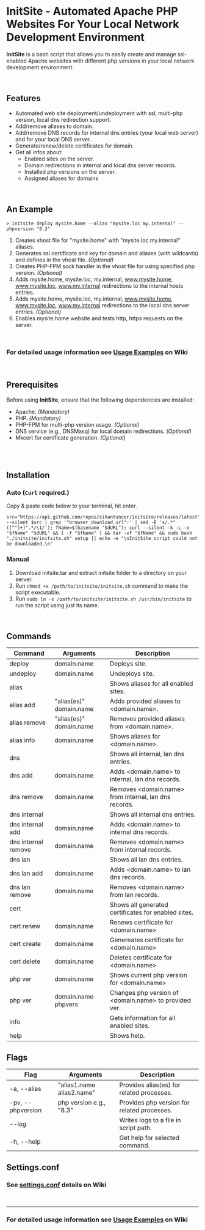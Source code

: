 # InitSite - Automated Apache PHP Websites For Your Local Network Development Environment

**InitSite** is a bash script that allows you to easily create and manage ssl-enabled Apache websites with different php versions in your local network development environment.

<br/>

## Features
- Automated web site deployment/undeployment with ssl, multi-php version, local dns redirection support.
- Add/remove aliases to domain.
- Add/remove DNS records for internal dns entries (your local web server) and for your local DNS server.
- Generate/renew/delete certificates for domain.
- Get all infos about:
    - Enabled sites on the server.
    - Domain redirections in internal and local dns server records.
    - Installed php versions on the server.
    - Assigned aliases for domains

<br/>

## An Example

```
> initsite deploy mysite.home --alias "mysite.loc my.internal" --phpversion "8.3"
```
1) Creates vhost file for "mysite.home" with "mysite.loc my.internal" aliases.
2) Generates ssl certificate and key for domain and aliases (with wildcards) and defines in the vhost file. *(Optional)*
3) Creates PHP-FPM sock handler in the vhost file for using specified php version. *(Optional)*
4) Adds mysite.home, mysite.loc, my.internal, www.mysite.home, www.mysite.loc, www.my.internal redirections to the internal hosts entries.
5) Adds mysite.home, mysite.loc, my.internal, www.mysite.home, www.mysite.loc, www.my.internal redirections to the local dns server entries. *(Optional)*
6) Enables mysite.home website and tests http, https requests on the server.

<br>

### **For detailed usage information see [Usage Examples](https://github.com/cihantuncer/InitSite/wiki/Usage-Examples) on Wiki**

<br>

## Prerequisites
Before using **InitSite**, ensure that the following dependencies are installed:

- Apache. *(Mandatory)*
- PHP. *(Mandatory)*
- PHP-FPM for multi-php version usage. *(Optional)*
- DNS service (e.g., DNSMasq) for local domain redirections. *(Optional)*
- Mkcert for certificate generation. *(Optional)*

<br><br>

## Installation

### Auto (`Curl` required.)
Copy & paste code below to your terminal, hit enter.

```
src="https://api.github.com/repos/cihantuncer/initsite/releases/latest";dURL=$(curl --silent $src | grep '"browser_download_url":' | sed -E 's/.*"([^"]+)".*/\1/'); fName=$(basename "$dURL"); curl --silent -k -L -o "$fName" "$dURL" && [ -f "$fName" ] && tar -xf "$fName" && sudo bash "./initsite/initsite.sh" setup || echo -e "\nInitSite script could not be downloaded.\n"
```

### Manual
1) Download initsite.tar and extract initsite folder to a directory on your server.
2) Run `chmod +x /path/to/initsite/initsite.sh` command to make the script executable.
3) Run `sudo ln -s /path/to/initsite/initsite.sh /usr/bin/initsite` to run the script using just its name.

<br>

## Commands

| Command             | Arguments                 | Description                                           |
|---------------------|---------------------------|-------------------------------------------------------|
| deploy              | domain.name               | Deploys site.                                         |
| undeploy            | domain.name               | Undeploys site.                                       |
| alias               | <empty>                   | Shows aliases for all enabled sites.                  |
| alias add           | "alias(es)" domain.name   | Adds provided aliases to <domain.name>.               |
| alias remove        | "alias(es)" domain.name   | Removes provided aliases from <domain.name>.          |
| alias info          | domain.name               | Shows aliases for <domain.name>.                      |
| dns                 | <empty>                   | Shows all internal, lan dns entries.                  |
| dns add             | domain.name               | Adds <domain.name> to internal, lan dns records.      |
| dns remove          | domain.name               | Removes <domain.name> from internal, lan dns records. |
| dns internal        | <empty>                   | Shows all internal dns entries.                       |
| dns internal add    | domain.name               | Adds <domain.name> to internal dns records.           |
| dns internal remove | domain.name               | Removes <domain.name> from internal records.          |
| dns lan             | <empty>                   | Shows all lan dns entries.                            |
| dns lan add         | domain.name               | Adds <domain.name> to lan dns records.                |
| dns lan remove      | domain.name               | Removes <domain.name> from lan records.               |
| cert                | <empty>                   | Shows all generated certificates for enabled sites.   |
| cert renew          | domain.name               | Renews certificate for <domain.name>                  |
| cert create         | domain.name               | Genereates certificate for <domain.name>              |
| cert delete         | domain.name               | Deletes certificate for <domain.name>                 |
| php ver             | domain.name               | Shows current php version for <domain.name>           |
| php ver             | domain.name phpvers       | Changes php version of <domain.name> to provided ver. |
| info                | <empty>                   | Gets information for all enabled sites.               |
| help                | <empty>                   | Shows help.                                           |

## Flags

| Flag               | Arguments                 | Description                                 |
|--------------------|---------------------------|---------------------------------------------|
| -a, --alias        | "alias1.name alias2.name" | Provides alias(es) for related processes.   |
| -pv, --phpversion  | php version e.g., "8.3"   | Provides php version for related processes. |
| --log              | <empty>                   | Writes logs to a file in script path.       |
| -h, --help         | <empty>                   | Get help for selected command.              |

## Settings.conf
### See [settings.conf](https://github.com/cihantuncer/InitSite/wiki/Setting.conf) details on Wiki

<br>

-----

### For detailed usage information see [Usage Examples](https://github.com/cihantuncer/InitSite/wiki/Usage-Examples) on Wiki

<br>